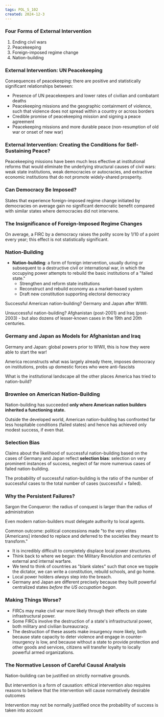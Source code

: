```yaml
---
tags: POL_S_102
created: 2024-12-3
---
```


### Four Forms of External Intervention

1. Ending civil wars
2. Peacekeeping
3. Foreign-imposed regime change
4. Nation-building

### External Intervention: UN Peacekeeping

Consequences of peacekeeping: there are positive and statistically significant relationships between:

- Presence of UN peacekeepers and lower rates of civilian and combatant deaths
- Peacekeeping missions and the geographic containment of violence, such that violence does not spread within a country or across borders
- Credible promise of peacekeeping mission and signing a peace agreement
- Peacekeeping missions and more durable peace (non-resumption of old war or onset of new war)

### External Intervention: Creating the Conditions for Self-Sustaining Peace?

Peacekeeping missions have been much less effective at institutional reforms that would eliminate the underlying structural causes of civil wars: weak state institutions, weak democracies or autocracies, and extractive economic institutions that do not promote widely-shared prosperity.

### Can Democracy Be Imposed?

States that experience foreign-imposed regime change initiated by democracies on average gain no significant democratic benefit compared with similar states where democracies did not intervene.

### The Insignificance of Foreign-Imposed Regime Changes

On average, a FIRC by a democracy raises the polity score by 1/10 of a point every year; this effect is not statistically significant.

### Nation-Building

- **Nation-building**: a form of foreign intervention, usually during or subsequent to a destructive civil or international war, in which the occupying power attempts to rebuild the basic institutions of a "failed state."
	- Strengthen and reform state institutions
	- Reconstruct and rebuild economy as a market-based system
	- Draft new constitution supporting electoral democracy

Successful American nation-building? Germany and Japan after WWII.

Unsuccessful nation-building? Afghanistan (post-2001) and Iraq (post-2003) - but also dozens of lesser-known cases in the 19th and 20th centuries.

### Germany and Japan as Models for Afghanistan and Iraq

Germany and Japan: global powers prior to WWII, this is how they were able to start the war!

America reconstructs what was largely already there, imposes democracy on institutions, probs up domestic forces who were anti-fascists

What is the institutional landscape all the other places America has tried to nation-build?

### Brownlee on American Nation-Building

Nation-building has succeeded **only where American nation builders inherited a functioning state.**

Outside the developed world, American nation-building has confronted far less hospitable conditions (failed states) and hence has achieved only modest success, if even that.

### Selection Bias

Claims about the likelihood of successful nation-building based on the cases of Germany and Japan reflect **selection bias**: selection on very prominent instances of success, neglect of far more numerous cases of failed nation-building.

The probability of successful nation-building is the ratio of the number of successful cases to the total number of cases (successful + failed).

### Why the Persistent Failures?

Sargon the Conqueror: the radius of conquest is larger than the radius of administration

Even modern nation-builders must delegate authority to local agents.

Common outcome: political concessions made "to the very elites \[Americans] intended to replace and deferred to the societies they meant to transform."

- It is incredibly difficult to completely displace local power structures.
- Think back to where we began: the Military Revolution and *centuries* of external and internal warfare.
- We tend to think of countries as "blank slates" such that once we topple the dictator, we can write a constitution, rebuild schools, and go home.
- Local power holders *always* step into the breach.
- Germany and Japan are different precisely because they built powerful centralized states *before the US occupation began*.

### Making Things Worse?

- FIRCs may make civil war more likely through their effects on state infrastructural power.
- Some FIRCs involve the destruction of a state's infrastructural power, both military and civilian bureaucracy.
- The destruction of these assets make insurgency more likely, both because state capacity to deter violence and engage in counter-insurgency is low, and because without a state to provide protection and other goods and services, citizens will transfer loyalty to locally powerful armed organizations.

### The Normative Lesson of Careful Causal Analysis

Nation-building can be justified on strictly normative grounds.

But intervention is a form of causation: ethical intervention also requires reasons to believe that the intervention will cause normatively desirable outcomes

Intervention may not be normally justified once the probability of success is taken into account